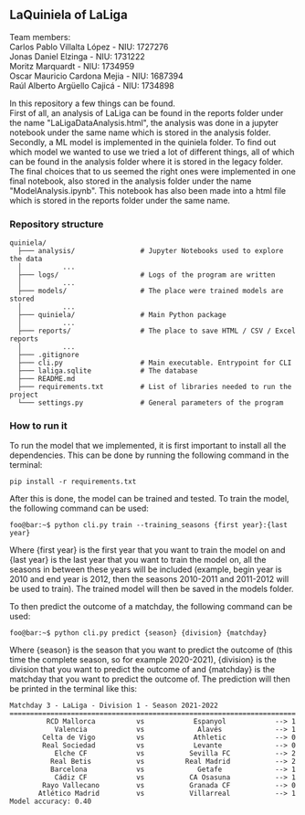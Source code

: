 ## LaQuiniela of LaLiga

Team members:<br>
Carlos Pablo Villalta López - NIU: 1727276<br>
Jonas Daniel Elzinga - NIU: 1731222<br>
Moritz Marquardt - NIU: 1734959<br>
Oscar Mauricio Cardona Mejia - NIU: 1687394<br>
Raúl Alberto Argüello Cajicá - NIU: 1734898<br>

In this repository a few things can be found.<br>
First of all, an analysis of LaLiga can be found in the reports folder under the name "LaLigaDataAnalysis.html", the analysis was done in a jupyter notebook under the same name which is stored in the analysis folder.<br>
Secondly, a ML model is implemented in the quiniela folder. To find out which model we wanted to use we tried a lot of different things, all of which can be found in the analysis folder where it is stored in the legacy folder. The final choices that to us seemed the right ones were implemented in one final notebook, also stored in the analysis folder under the name "ModelAnalysis.ipynb". This notebook has also been made into a html file which is stored in the reports folder under the same name.<br>

### Repository structure

```
quiniela/
  ├─── analysis/				# Jupyter Notebooks used to explore the data
  │          ...
  ├─── logs/					# Logs of the program are written
  │          ...
  ├─── models/					# The place were trained models are stored
  │          ...
  ├─── quiniela/				# Main Python package
  │          ...
  ├─── reports/					# The place to save HTML / CSV / Excel reports
  │          ...
  ├─── .gitignore
  ├─── cli.py					# Main executable. Entrypoint for CLI
  ├─── laliga.sqlite			# The database
  ├─── README.md
  ├─── requirements.txt			# List of libraries needed to run the project
  └─── settings.py				# General parameters of the program
```

### How to run it
To run the model that we implemented, it is first important to install all the dependencies. This can be done by running the following command in the terminal:
```console
pip install -r requirements.txt
```
After this is done, the model can be trained and tested. To train the model, the following command can be used:
```console
foo@bar:~$ python cli.py train --training_seasons {first year}:{last year}
```
Where {first year} is the first year that you want to train the model on and {last year} is the last year that you want to train the model on, all the seasons in between these years will be included (example, begin year is 2010 and end year is 2012, then the seasons 2010-2011 and 2011-2012 will be used to train). The trained model will then be saved in the models folder.<br>

To then predict the outcome of a matchday, the following command can be used:
```console
foo@bar:~$ python cli.py predict {season} {division} {matchday}
```
Where {season} is the season that you want to predict the outcome of (this time the complete season, so for example 2020-2021), {division} is the division that you want to predict the outcome of and {matchday} is the matchday that you want to predict the outcome of. The prediction will then be printed in the terminal like this:
```console
Matchday 3 - LaLiga - Division 1 - Season 2021-2022
======================================================================
         RCD Mallorca          vs            Espanyol            --> 1
           Valencia            vs             Alavés             --> 1
        Celta de Vigo          vs            Athletic            --> 0
        Real Sociedad          vs            Levante             --> 0
           Elche CF            vs           Sevilla FC           --> 2
          Real Betis           vs          Real Madrid           --> 2
          Barcelona            vs             Getafe             --> 1
           Cádiz CF            vs           CA Osasuna           --> 1
        Rayo Vallecano         vs           Granada CF           --> 0
       Atlético Madrid         vs           Villarreal           --> 1
Model accuracy: 0.40
```
